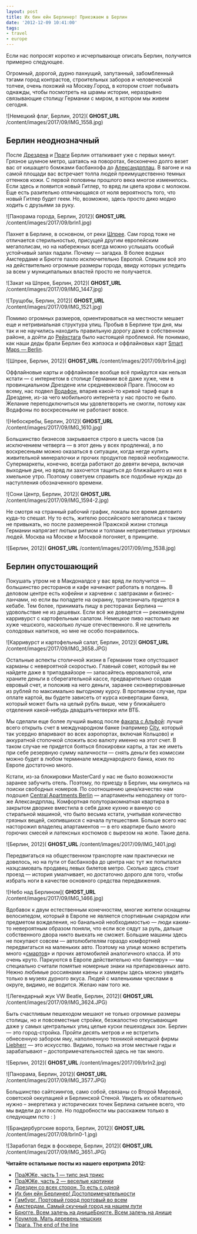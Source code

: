 ```yaml
---
layout: post
title: Их бин ейн Берлинер! Приезжаем в Берлин
date: '2012-12-09 10:41:00'
tags:
- travel
- europe
---
```


Если нас попросят коротко и исчерпывающе описать Берлин, получится примерно следующее.

Огромный, дорогой, дурно пахнущий, запутанный, забомбленный тэгами город контрастов, строительных заборов и человеческой толчеи, очень похожий на Москву.Город, в котором стоит побывать однажды, чтобы посмотреть на шрамы истории, неразрывно связывающие столицу Германии с миром, в котором мы живем сегодня.

![Немецкий флаг, Берлин, 2012]( __GHOST_URL__ /content/images/2017/09/IMG_1558.jpg)

## Берлин неоднозначный

После [Дрездена](http://shouldgo.ru/dresden-dolls/ "Дрезден со всех сторон. То есть с одной") и [Праги](http://shouldgo.ru/prague-sights/ "ПраЖЖе, часть 2 — веселые картинки") Берлин отталкивает уже с первых минут. Грязное шумное метро, шатаясь на поворотах, бесконечно долго везет вас от кишащего бомжами басбанхофа до [Александрплац](http://en.wikipedia.org/wiki/Alexanderplatz). В вагоне и на самой площади вас встречает толпа людей преимущественно темных оттенков кожи. С первой половины прошлого века многое изменилось. Если здесь и появится новый Гитлер, то вряд ли цвета крови с молоком. Еще есть разительно отличающаяся от ноля вероятность того, что новый Гитлер будет геем. Но, возможно, здесь просто дико модно ходить с друзьями за руку.

![Панорама города, Берлин, 2012]( __GHOST_URL__ /content/images/2017/09/brln1.jpg)

Пахнет в Берлине, в основном, от реки [Шпрее](http://en.wikipedia.org/wiki/Spree). Сам город тоже не отличается стерильностью, присущей другим европейским мегаполисам, но на набережных всегда можно услышать особый устойчивый запах падали. Почему — загадка. В более водных Амстердаме и Брюгге пахло исключительно Европой. Спишем всё это на действительно огромные размеры города, ввиду которых уследить за всем у муниципальных властей просто не получается.

![Закат на Шпрее, Берлин, 2012]( __GHOST_URL__ /content/images/2017/09/IMG_1447.jpg)

![Трущобы, Берлин, 2012]( __GHOST_URL__ /content/images/2017/09/IMG_1521.jpg)

Помимо огромных размеров, ориентироваться на местности мешает еще и нетривиальная структура улиц. Пробыв в Берлине три дня, мы так и не научились находить правильную дорогу даже в собственном районе, а дойти до [Рейхстага](http://en.wikipedia.org/wiki/Reichstag_(building)) было настоящей проблемой. Не понимаю, как наши деды брали Берлин без жэпээса и оффлайновых карт [Smart Maps — Berlin](https://itunes.apple.com/us/app/smart-maps-berlin/id325300423?mt=8).

![Шпрее, Берлин, 2012]( __GHOST_URL__ /content/images/2017/09/brln4.jpg)

Оффлайновые карты и оффлайновое вообще всё прийдутся как нельзя кстати — с интернетом в столице Германии всё даже хуже, чем в провинциальном Дрездене или средневековой Праге. Плюсом ко всему, нас подвел [Водафон](http://www.vodafone.de/), впарив какой-то кривой тариф еще в Дрездене, из-за чего мобильного интернета у нас просто не было. Желание переподключиться мы удовлетворить не смогли, потому как Водафоны по воскресеньям не работают вовсе.

![Небоскребы, Берлин, 2012]( __GHOST_URL__ /content/images/2017/09/IMG_1610.jpg)

Большинство бизнесов закрывается строго в шесть часов (за исключением четверга — в этот день у всех продленка), а по воскресеньям можно оказаться в ситуации, когда негде купить живительной минералочки и прочих продуктов первой необходимости. Супермаркеты, конечно, всегда работают до девяти вечера, включая выходные дни, но вряд ли захочется тащиться до ближайшего из них в хмельное утро. Поэтому советуем справить все подобные нужды до наступления обозначенного времени.

![Сони Центр, Берлин, 2012]( __GHOST_URL__ /content/images/2017/09/IMG_1594-2.jpg)

Не смотря на странный рабочий график, локалы все время деловито куда-то спешат. Ну то есть, жителю российского мегаполиса к такому не привыкать, но после размеренной Пражской жизни столица Германии напрягает лютым ритмом и толпами неприветливых угрюмых людей. Москва на Москве и Москвой погоняет, в принципе.

![Берлин, 2012]( __GHOST_URL__ /content/images/2017/09/img_1538.jpg)

## Берлин опустошающий

Покушать утром не в Макдоналдсе у вас вряд ли получится — большинство ресторанов и кафе начинают работать в полдень. В деловом центре есть кофейни и харчевни с завтраками и бизнес-ланчами, но если вы попадете на окраину, трапезничать придется в кебабе. Тем более, принимать пищу в ресторанах Берлина — удовольствие не из дешевых. Если всё же доведется — рекомендуем карривурст с картофельным салатом. Немецкое пиво настолько же хуже чешского, насколько лучше отечественного. Я не ценитель солодовых напитков, но мне не особо понравилось.

![Карривурст и картофельный салат, Берлин, 2012]( __GHOST_URL__ /content/images/2017/09/IMG_3658.JPG)

Остальные аспекты столичной жизни в Германии тоже опустошают карманы с невероятной скоростью. Главный совет, который вы не найдете даже в трипэдвайзоре — запасайтесь евровалютой, или храните деньги в сберегательной кассе, предварительно создав евровый счет, и положив на него деньги, заранее сконвертированные из рублей по максимально выгодному курсу. В противном случае, при оплате картой, вы будете зависеть от курса конвертации банка, который может быть на целый рубль выше, чем у ближайшего отделения какой-нибудь двадцатьчетверки или ВТБ.

Мы сделали еще более лучший вывод после [факапа с Альфой](http://shouldgo.ru/dresden-dolls/ "Дрезден со всех сторон. То есть с одной"): лучше всего открыть счет в международном банке (например [City](http://www.citibank.ru/russia/main/rus/home.htm), который так усердно впаривают во всех аэропортах, включая Кольцово) и аккуратной стопочкой сложить всю валюту именно на этот счет. В таком случае не придется бояться блокировки карты, а так же иметь при себе резервную сумму наличности — снять деньги без комиссии можно будет в любом терминале международного банка, коих по Европе достаточно много.

Кстати, из-за блокировки MasterCard у нас не было возможности заранее забучить отель. Поэтому, по приезду в Берлин, мы кинулись на поиски свободных номеров. По соотношению цена/качество нам подошел [Сentral Apartments Berlin](http://www.central-apartments.de/apartment/gipsstrasse-16c-1-etage) — апартаменты неподалеку от того-же Александрплац. Комфортная полуторакомнатная квартира в закрытом дворике вместила в себя даже кухню и ванную со стиральной машиной, что было весьма кстати, учитывая количество грязных вещей, скопившихся с начала путешествия. Больше всего нас насторожил владелец апартаментов — в его квартире было много горючих смесей и латексных костюмов с вырезом на жопе. Такие дела.

![Берлин, 2012]( __GHOST_URL__ /content/images/2017/09/IMG_1401.jpg)

Передвигаться на общественном транспорте нам практически не довелось, но на пути от басбанхофа до центра нас тут же попытался наэцсамовать продавец левых билетов метро. Сколько здесь стоит проезд — история умалчивает, но достаточно дорого для того, чтобы избрать ноги в качестве основного средства передвижения.

![Небо над Берлином]( __GHOST_URL__ /content/images/2017/09/IMG_1466.jpg)

Вдобавок к двум естественным конечностям, многие жители оснащены велосипедом, который в Европе не является спортивным снарядом или предметом вожделения, но банальной необходимостью — люди каким-то невероятным образом поняли, что если все сядут за руль, дальше собственного двора никто выехать не сможет. Большие машины здесь не покупают совсем — автолюбителям гораздо комфортней передвигаться на маленьких авто. Поэтому на улице можно встретить много «[смартов](http://www.smart.com/)» и прочих автомобилей аналогичного класса. И это очень круто. Паркуются в Европе действительно «по бамперу» — мы специально считали помятые номерные знаки на припаркованных авто. Нежно любимые россиянами каены и хаммеры здесь можно увидеть только в музеях дурного вкуса. Людей с маленькими чреслами в округе, видимо, не водится. Желаю нам того же.

![Легендарный жук VW Beatle, Берлин, 2012]( __GHOST_URL__ /content/images/2017/09/IMG_3624.JPG)

Быть счастливым пешеходом мешают не только огромные размеры столицы, но и повсеместные стройки, безжалостно откусывающие даже у самых центральных улиц целые куски пешеходных зон. Берлин — это город-стройка. Пройти десять метров и не встретить обнесенную забором яму, наполненную техникой немецкой фирмы [Liebherr](http://www.liebherr.com/) — это искусство. Видимо, только на этом местные гиды и зарабатывают – достопримечательностей здесь не так много.

![Берлин, 2012]( __GHOST_URL__ /content/images/2017/09/brln2.jpg)

![Панорама, Берлин, 2012]( __GHOST_URL__ /content/images/2017/09/IMG_3577.JPG)

Большинство сайтсиингов, само собой, связаны со Второй Мировой, советской оккупацией и Берлинской Стеной. Увидеть их обязательно нужно – энергетика у исторических точек Берлина сильнее всего, что мы видели до и после. Но подробности мы расскажем только в следующем псто : )

![Брандербургские ворота, Берлин, 2012]( __GHOST_URL__ /content/images/2017/09/brln0-1.jpg)

![Заработал бедж в фосквере, Берлин, 2012]( __GHOST_URL__ /content/images/2017/09/IMG_3651.JPG)

**Читайте остальные посты из нашего евротрипа 2012:**

- [ПраЖЖе, часть 1 — типс энд трикс](http://shouldgo.ru/prague-t/ "ПраЖЖе, часть 1 — типс энд трикс")
- [ПраЖЖе, часть 2 — веселые картинки](http://shouldgo.ru/prague-sights/ "ПраЖЖе, часть 2 — веселые картинки")
- [Дрезден со всех сторон. То есть с одной](http://shouldgo.ru/dresden-dolls/ "Дрезден со всех сторон. То есть с одной")
- [Их бин ейн Берлинер! Достопримечательности](http://shouldgo.ru/berlin-sights/ "Их бин ейн Берлинер! Достопримечательности")
- [Гамбург. Портовый город портовый во всем](http://shouldgo.ru/hamburg-ers/ "Гамбург. Портовый город портовый во всем")
- [Амстердам. Самый скучный город на нашем пути](http://shouldgo.ru/amsterdamster/ "Амстердам. Самый скучный город на нашем пути")
- [Брюгге. Всем залечь на днищеБрюгге. Всем залечь на днище](http://shouldgo.ru/in-bruges/ "Брюгге. Всем залечь на днище")
- [Крумлов. Мать деревень чешских](http://shouldgo.ru/cesky-krumlov/)
- [Прага. The end of the line](http://shouldgo.ru/praga-the-end/ "Прага. The end of the line")
<!--kg-card-end: markdown-->